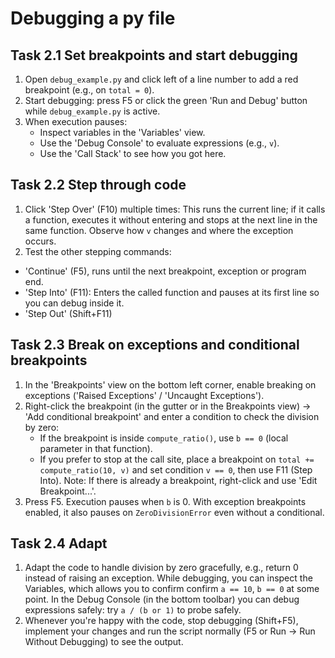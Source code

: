 # Debugging a py file

## Task 2.1 Set breakpoints and start debugging

1. Open `debug_example.py` and click left of a line number to add a red breakpoint (e.g., on `total = 0`).
2. Start debugging: press F5 or click the green 'Run and Debug' button while `debug_example.py` is active.
3. When execution pauses:
   - Inspect variables in the 'Variables' view.
   - Use the 'Debug Console' to evaluate expressions (e.g., `v`).
   - Use the 'Call Stack' to see how you got here.

## Task 2.2 Step through code

1. Click 'Step Over' (F10) multiple times: This runs the current line; if it calls a function, executes it without entering and stops at the next line in the same function. Observe how `v` changes and where the exception occurs.
2. Test the other stepping commands:
  - 'Continue' (F5), runs until the next breakpoint, exception or program end.
  - 'Step Into' (F11): Enters the called function and pauses at its first line so you can debug inside it.
  - 'Step Out' (Shift+F11)

## Task 2.3 Break on exceptions and conditional breakpoints

1. In the 'Breakpoints' view on the bottom left corner, enable breaking on exceptions ('Raised Exceptions' / 'Uncaught Exceptions').
2. Right-click the breakpoint (in the gutter or in the Breakpoints view) → 'Add conditional breakpoint' and enter a condition to check the division by zero:
    - If the breakpoint is inside `compute_ratio()`, use `b == 0` (local parameter in that function).
    - If you prefer to stop at the call site, place a breakpoint on `total += compute_ratio(10, v)` and set condition `v == 0`, then use F11 (Step Into).
  Note: If there is already a breakpoint, right-click and use 'Edit Breakpoint...'.
3. Press F5. Execution pauses when `b` is 0. With exception breakpoints enabled, it also pauses on `ZeroDivisionError` even without a conditional.

## Task 2.4 Adapt

1. Adapt the code to handle division by zero gracefully, e.g., return 0 instead of raising an exception. While debugging, you can inspect the Variables, which allows you to confirm confirm `a == 10`, `b == 0` at some point. In the Debug Console (in the bottom toolbar) you can debug expressions safely: try `a / (b or 1)` to probe safely.
2. Whenever you're happy with the code, stop debugging (Shift+F5), implement your changes and run the script normally (F5 or Run → Run Without Debugging) to see the output.